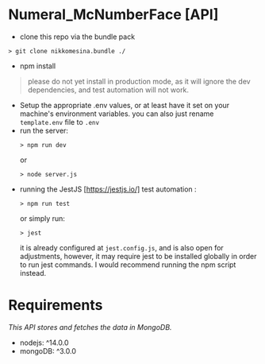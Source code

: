 #  Numeral_McNumberFace [API]

* clone this repo via the bundle pack
```
> git clone nikkomesina.bundle ./
```
* npm install 
> please do not yet install in production mode, as it will ignore the dev dependencies, and test automation will not work.
*  Setup the appropriate .env values, or at least have it set on your machine's environment variables. you can also just rename `template.env` file to `.env`
* run the server: 
	```
	> npm run dev
	```
	or
	```
	> node server.js	
	```
* running the JestJS [https://jestjs.io/] test automation :
	``` 
	> npm run test
	```
	or simply run:
	``` 
	> jest
	```
	it is already configured at `jest.config.js`, and is also open for adjustments,
	however, it may require jest to be installed globally in order to run jest commands.
	I would recommend running the npm script instead. 
	

#  Requirements
*This API stores and fetches the data in MongoDB.*

-  nodejs: ^14.0.0
-  mongoDB: ^3.0.0